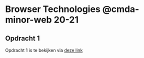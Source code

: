 # Browser Technologies @cmda-minor-web 20-21

## Opdracht 1

Opdracht 1 is te bekijken via [deze link](https://dannyfrelink.github.io/progressive-enhancement/)
